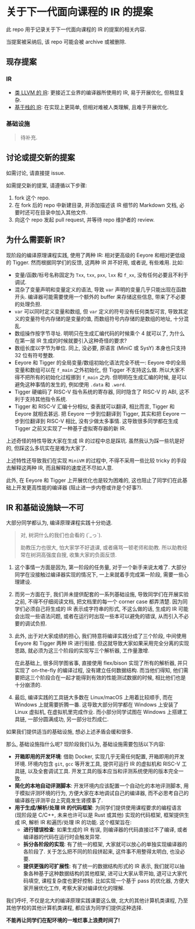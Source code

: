 # 关于下一代面向课程的 IR 的提案

此 repo 用于记录关于下一代面向课程的 IR 的提案的相关内容.

当提案被采纳后, 该 repo 可能会被 archive 或被删除.

## 现存提案

### IR

* [类 LLVM 的 IR](llvm-like): 更接近工业界的编译器所使用的 IR, 易于开展优化, 但稍显复杂.
* [基于栈的 IR](stack): 在实现上更简单, 但相对难被人类理解, 且难于开展优化.

### 基础设施

> 待补充.

## 讨论或提交新的提案

如需讨论, 请直接提 issue.

如需提交新的提案, 请遵循以下步骤:

1. fork 这个 repo.
2. 在 fork 后的 repo 中新建目录, 并添加描述该 IR 细节的 Markdown 文档, 必要时还可在目录中加入其他文件.
3. 向这个 repo 发起 pull request, 并等待 repo 维护者的 review.

## 为什么需要新 IR?

现阶段的编译原理课程实践, 使用了两种 IR: 相对更高级的 Eeyore 和相对更低级的 Tigger. 然而根据同学们的反馈, 这两种 IR 并不好用, 或者说, 有些难用. 比如:

* 变量/函数/标号名称固定为 `Txx`, `txx`, `pxx`, `lxx` 和 `f_xx`, 没有任何必要且不利于调试.
* 混杂了变量声明和变量定义的语法, 导致 `var` 声明的变量几乎只能出现在函数开头. 编译器可能需要使用一个额外的 buffer 来存储这些信息, 带来了不必要的处理负担.
* `var` 可以同时定义变量和数组, 但 `var` 定义的符号没有任何类型可言, 导致其定义的变量符号内存储的是变量的值, 而数组符号内存储的是数组的地址, 十分混乱.
* 数组操作按字节寻址. 明明只在生成汇编代码的时候乘个 4 就可以了, 为什么在第一层 IR 生成的时候就要引入这种奇怪的要求?
* 数组长度以字节为单位. 同上, 没必要, 原语言 (MiniC 或 SysY) 本身也只支持 32 位有符号整数.
* Eeyore 和 Tigger 的全局变量/数组初始化语法完全不统一: Eeyore 中的全局变量和数组可以在 `f_main` 之外初始化, 但 Tigger 不支持这么做. 所以大家不得不把所有的初始化过程挪到 `f_main` 之内. 但明明在生成汇编的时候, 是可以避免这种事情的发生的, 例如使用 `.data` 和 `.word`.
* Tigger 硬编码了 RISC-V 指令系统的寄存器, 同时隐含了 RISC-V 的 ABI, 这不利于支持其他指令系统.
* Tigger 和 RISC-V 汇编十分相似, 查表就可以翻译, 相比而言, Tigger 和 Eeyore 就相去甚远. 把 Eeyore 一步到位翻译到 Tigger, 其实和把 Eeyore 一步到位翻译到 RISC-V 相比, 没有少做太多事情. 这导致很多同学都在生成 Tigger 之前又实现了一种基于虚拟寄存器的新 IR.

上述奇怪的特性导致大家在生成 IR 的过程中总是踩坑. 虽然我认为踩一些坑是好的, 但踩这么多坑实在是难为大家了.

上述特性还导致我们在实现 `MiniVM` 的过程中, 不得不采用一些比较 tricky 的手段去解释这两种 IR, 而且解释的速度还不尽如人意.

此外, 在 Eeyore 和 Tigger 上开展优化也是较为困难的, 这也阻止了同学们在此基础上开发更高性能的编译器 (阻止进一步内卷或许是个好事?).

## IR 和基础设施缺一不可

大部分同学都认为, 编译原理课程实践十分劝退.

> 对, 树洞什么的我们也会看的 (´_っ`).
>
> 助教压力也很大, 怕大家学不好退课, 或者痛骂一顿老师和助教. 所以助教经常在树洞高强度自搜, 收集大家的负面反馈.

1. 这个事情一方面是因为, 第一阶段的任务量, 对于一个新手来说太难了. 大部分同学在没接触过编译器实现的情况下, 一上来就着手完成第一阶段, 需要一些心理建设.

2. 而另一方面在于, 我们并未提供配套的一系列基础设施, 导致同学们在开展实验之前, 不得不仔细阅读文档, 把文档里的每一个 corner case 都弄清楚. 因为同学们必须自己将生成的 IR 表示成字符串的形式, 不这么做的话, 生成的 IR 可能会出现一些语法问题, 或者在运行时出现一些本可以避免的错误, 从而引入不必要的调试负担.

3. 此外, 出于对大家成绩的担心, 我们特意将编译实践分成了三个阶段, 中间使用 Eeyore 和 Tigger 两种 IR 进行衔接. 但这就导致大家如果采用完全分离的实现思路, 就必须为这三个阶段的实现写三个解析器, 工作量激增.

    在此基础上, 很多同学图省事, 直接使用 flex/bison 实现了所有的解析器, 并只实现了 on-the-fly 的编译过程, 没有建立任何数据结构. 而当他们得知, 他们需要把这三个阶段合在一起才能得到有效的性能测试数据的时候, 相比他们也是十分崩溃的.

4. 最后, 编译实践的工具链大多数在 Linux/macOS 上用着比较顺手, 而在 Windows 上就需要折腾一番. 这导致大部分同学都在 Windows 上安装了 Linux 虚拟机, 在虚拟机里完成作业. 而小部分同学试图在 Windows 上搭建工具链, 一部分圆满成功, 另一部分壮烈成仁.

如果我们提供适当的基础设施, 想必上述矛盾会缓和很多.

那么, 基础设施指什么呢? 现阶段我们认为, 基础设施需要包括以下内容:

* **开箱即用的开发环境**: 借助 Docker, 实现几乎无需任何配置, 开箱即用的开发环境. 环境内包含 `git`, `gcc` 等开发工具, 提供可运行 IR 的虚拟机和 RISC-V 工具链, 以及全套调试工具. 开发工具的版本应当和评测系统使用的版本完全一致.
* **简化的本地自动评测脚本**: 开发环境内应该配置一个自动化的本地评测脚本, 用于模拟评测环境的行为, 方便大家在本地调试自己的编译器, 而不必思考自己的编译器在评测平台上究竟发生肾摸事了.
* **用于生成/解析/处理 IR 的代码框架**: 为同学们提供使用课程要求的编程语言 (现阶段是 C/C++, 未来也许可以是 Rust 或其他) 实现的代码框架, 框架提供生成 IR, 解析 IR 和遍历/处理 IR 的功能. 这个框架旨在:
  * **进行错误检查**: 如果生成的 IR 有误, 则编译器的代码直接过不了编译, 或者编译器的代码在运行时会触发异常.
  * **拆分各阶段的实现**: 有了统一的框架, 大家就可以放心的单独实现编译器的各阶段了. 关于怎么把不同的阶段拼起来, 这件事不用整得太明白, 也没必要.
  * **提供更强的可扩展性**: 有了统一的数据结构形式的 IR 表示, 我们就可以抽象各种基于这种数据结构的其他框架, 进可让大家从零开始, 退可让大家代码填空, 课程复杂度也更好控制. 比如实现一个基于 pass 的优化器, 方便大家开展优化工作, 考察大家对编译优化的理解.

我们呼吁, 不仅是北大的编译原理实践课要这么做, 北大的其他计算机类课程, 乃至其他学校的其他计算机类课程, 都应该为同学们提供这种选择.

**不能再让同学们在配环境的一堆烂事上浪费时间了!**
